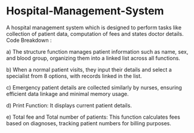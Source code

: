 # Hospital-Management-System
A hospital management system which is designed to perform tasks like collection of patient data, computation of fees and states doctor details. 
Code Breakdown :

a) The structure function manages patient information such as name, sex, and blood group, organizing them into a linked list across all functions.

b) When a normal patient visits, they input their details and select a specialist from 8 options, with records linked in the list.

c) Emergency patient details are collected similarly by nurses, ensuring efficient data linkage and minimal memory usage.

d) Print Function: It displays current patient details.

e) Total fee and Total number of patients: This function calculates fees based on diagnoses, tracking patient numbers for billing purposes.

